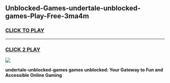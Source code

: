 
## Unblocked-Games-undertale-unblocked-games-Play-Free-3ma4m
<h3>
<a href="https://premium76.site?title=undertale-unblocked-games&ref=23A">CLICK TO PLAY</a></h3>
<hr>

<h3>
<a href="https://premium76.site?title=undertale-unblocked-games&ref=23A">CLICK 2 PLAY</a>
  
</h3>

<a href="https://premium76.site?title=undertale-unblocked-games&ref=23A"><img src="https://clearcache.store/games.png"></a>


**undertale-unblocked-games games unblocked: Your Gateway to Fun and Accessible Online Gaming**
